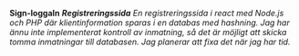 ﻿__Sign-loggaIn__
 ___Registreringssida___
_En registreringssida i react med Node.js och PHP där klientinformation sparas i en databas med hashning._
_Jag har ännu inte implementerat kontroll av inmatning, så det är möjligt att skicka tomma inmatningar till databasen. Jag planerar att fixa det när jag har tid._

